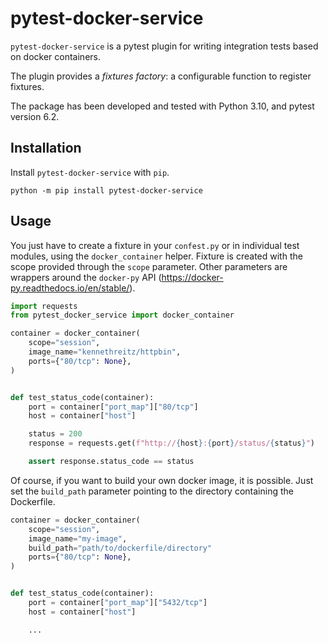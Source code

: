 # pytest-docker-service
`pytest-docker-service` is a pytest plugin for writing integration tests based on docker containers.

The plugin provides a *fixtures factory*: a configurable function to register fixtures.

The package has been developed and tested with Python 3.10, and pytest version 6.2.

## Installation
Install `pytest-docker-service` with `pip`.

```
python -m pip install pytest-docker-service
```

## Usage
You just have to create a fixture in your `confest.py` or in individual test modules, using the `docker_container` helper.
Fixture is created with the scope provided through the `scope` parameter.
Other parameters are wrappers around the `docker-py` API (https://docker-py.readthedocs.io/en/stable/).

```python
import requests
from pytest_docker_service import docker_container

container = docker_container(
    scope="session",
    image_name="kennethreitz/httpbin",
    ports={"80/tcp": None},
)


def test_status_code(container):
    port = container["port_map"]["80/tcp"]
    host = container["host"]

    status = 200
    response = requests.get(f"http://{host}:{port}/status/{status}")

    assert response.status_code == status
```

Of course, if you want to build your own docker image, it is possible.
Just set the `build_path` parameter pointing to the directory containing the Dockerfile.
```python
container = docker_container(
    scope="session",
    image_name="my-image",
    build_path="path/to/dockerfile/directory"
    ports={"80/tcp": None},
)


def test_status_code(container):
    port = container["port_map"]["5432/tcp"]
    host = container["host"]

    ...

```